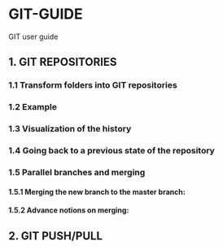 # GIT-GUIDE
GIT user guide
## 1. GIT REPOSITORIES
### 1.1 Transform folders into GIT repositories
### 1.2 Example
### 1.3 Visualization of the history
### 1.4 Going back to a previous state of the repository
### 1.5 Parallel branches and merging
#### 1.5.1 Merging the new branch to the master branch:
#### 1.5.2 Advance notions on merging: 
## 2. GIT PUSH/PULL 

